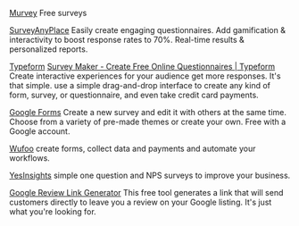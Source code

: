 
[Murvey](https://www.murvey.com/)
Free surveys

[SurveyAnyPlace](https://surveyanyplace.com/)
Easily create engaging questionnaires. Add gamification & interactivity to boost response rates to 70%. Real-time results & personalized reports.

[Typeform](https://www.typeform.com/)
[Survey Maker - Create Free Online Questionnaires | Typeform](https://www.typeform.com/surveys/)
Create interactive experiences for your audience get more responses. It's that simple.
use a simple drag-and-drop interface to create any kind of form, survey, or questionnaire, and even take credit card payments.

[Google Forms](https://www.google.com/forms/about/)
Create a new survey and edit it with others at the same time. Choose from a variety of pre-made themes or create your own. Free with a Google account.

[Wufoo](https://www.wufoo.com/)
сreate forms, collect data and payments and automate your workflows.

[YesInsights](https://www.yesinsights.com/)
simple one question and NPS surveys to improve your business.

[Google Review Link Generator](https://whitespark.ca/google-review-link-generator/)
This free tool generates a link that will send customers directly to leave you a review on your Google listing. It's just what you're looking for.
